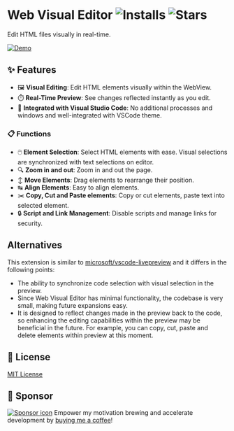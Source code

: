 # Web Visual Editor ![Installs](https://img.shields.io/visual-studio-marketplace/i/urin.vscode-web-visual-editor) ![Stars](https://img.shields.io/github/stars/urin/vscode-web-visual-editor?style=flat)

Edit HTML files visually in real-time.

[![Demo](https://raw.githubusercontent.com/urin/vscode-web-visual-editor/main/images/demo.webp)](https://raw.githubusercontent.com/urin/vscode-web-visual-editor/main/images/demo.webp)

## ✨ Features
- 🖼️ **Visual Editing**: Edit HTML elements visually within the WebView.
- ⏱️ **Real-Time Preview**: See changes reflected instantly as you edit.
- 🧩 **Integrated with Visual Studio Code**: No additional processes and windows and well-integrated with VSCode theme.

### 📋 Functions
- 🖱️ **Element Selection**: Select HTML elements with ease. Visual selections are synchronized with text selections on editor.
- 🔍 **Zoom in and out**: Zoom in and out the page.
- ↕ **Move Elements**: Drag elements to rearrange their position.
- ↹ **Align Elements**: Easy to align elements.
- ✂️ **Copy, Cut and Paste elements**: Copy or cut elements, paste text into selected element.
- 🔒 **Script and Link Management**: Disable scripts and manage links for security.

## Alternatives
This extension is similar to [microsoft/vscode\-livepreview](https://github.com/microsoft/vscode-livepreview) and it differs in the following points:

- The ability to synchronize code selection with visual selection in the preview.
- Since Web Visual Editor has minimal functionality, the codebase is very small, making future expansions easy.
- It is designed to reflect changes made in the preview back to the code, so enhancing the editing capabilities within the preview may be beneficial in the future. For example, you can copy, cut, paste and delete elements within preview at this moment.

## 📜 License
[MIT License](LICENSE)

## 💛 Sponsor
[![Sponsor icon](https://img.shields.io/static/v1?label=Sponsor&message=%E2%9D%A4&logo=GitHub&color=%23fe8e86)](https://github.com/sponsors/urin)
Empower my motivation brewing and accelerate development by [buying me a coffee](https://github.com/sponsors/urin)!